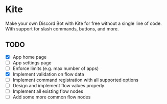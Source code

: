 # Kite

Make your own Discord Bot with Kite for free without a single line of code. With support for slash commands, buttons, and more.

## TODO

- [x] App home page
- [ ] App settings page
- [ ] Enforce limits (e.g. max number of apps)
- [x] Implement validation on flow data
- [ ] Implement command registration with all supported options
- [ ] Design and implement flow values properly
- [ ] Implement all existing flow nodes
- [ ] Add some more common flow nodes
